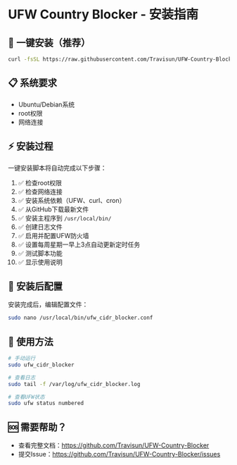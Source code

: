 # UFW Country Blocker - 安装指南

## 🚀 一键安装（推荐）

```bash
curl -fsSL https://raw.githubusercontent.com/Travisun/UFW-Country-Blocker/main/install.sh | sudo bash
```

## 📋 系统要求

- Ubuntu/Debian系统
- root权限
- 网络连接

## ⚡ 安装过程

一键安装脚本将自动完成以下步骤：

1. ✅ 检查root权限
2. ✅ 检查网络连接
3. ✅ 安装系统依赖（UFW、curl、cron）
4. ✅ 从GitHub下载最新文件
5. ✅ 安装主程序到 `/usr/local/bin/`
6. ✅ 创建日志文件
7. ✅ 启用并配置UFW防火墙
8. ✅ 设置每周星期一早上3点自动更新定时任务
9. ✅ 测试脚本功能
10. ✅ 显示使用说明

## 🔧 安装后配置

安装完成后，编辑配置文件：

```bash
sudo nano /usr/local/bin/ufw_cidr_blocker.conf
```

## 📖 使用方法

```bash
# 手动运行
sudo ufw_cidr_blocker

# 查看日志
sudo tail -f /var/log/ufw_cidr_blocker.log

# 查看UFW状态
sudo ufw status numbered
```

## 🆘 需要帮助？

- 查看完整文档：https://github.com/Travisun/UFW-Country-Blocker
- 提交Issue：https://github.com/Travisun/UFW-Country-Blocker/issues 